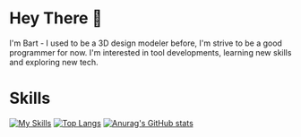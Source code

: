 # Hey There 👋
I'm Bart - I used to be a 3D design modeler before, I'm strive to be a good programmer for now. I'm interested in tool developments, learning new skills and exploring new tech. 
# Skills
[![My Skills](https://skillicons.dev/icons?i=java,js,html,css,vue,py,mysql,redis,rabbitmq,spring,postman,qt,git,maven,idea)](https://skillicons.dev)
[![Top Langs](https://github-readme-stats.vercel.app/api/top-langs/?username=bart-zzb)](https://github.com/anuraghazra/github-readme-stats)
[![Anurag's GitHub stats](https://github-readme-stats.vercel.app/api?username=bart-zzb)](https://github.com/anuraghazra/github-readme-stats)
